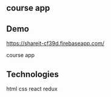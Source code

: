 ## course app

## Demo
https://shareit-cf39d.firebaseapp.com/

course app


## Technologies
html
css
react
redux
 
